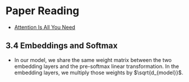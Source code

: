 # Paper Reading
- [Attention Is All You Need](https://arxiv.org/pdf/1706.03762.pdf)
## 3.4 Embeddings and Softmax
- In our model, we share the same weight matrix between the two embedding layers and the pre-softmax linear transformation. In the embedding layers, we multiply those weights by $\sqrt{d_{model}}$.
